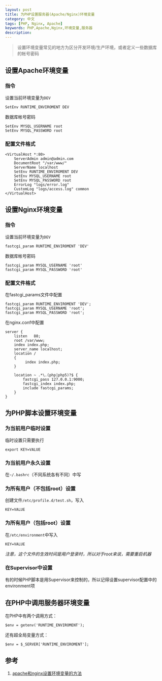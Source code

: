```yaml
---
layout: post
title: 为PHP设置服务器(Apache/Nginx)环境变量
category: 中文
tags: [PHP, Nginx, Apache]
keywords: PHP,Apache,Nginx,环境变量,服务器
description: 
---
```


> 设置环境变量常见的地方为区分开发环境/生产环境，或者定义一些数据库的帐号密码

## 设置Apache环境变量

### 指令
设置当前环境变量为`DEV`

    SetEnv RUNTIME_ENVIROMENT DEV

数据库帐号密码

    SetEnv MYSQL_USERNAME root
    SetEnv MYSQL_PASSWORD root

### 配置文件格式

    <VirtualHost *:80>
        ServerAdmin admin@admin.com
        DocumentRoot "/var/www/"
        ServerName localhost
        SetEnv RUNTIME_ENVIROMENT DEV
        SetEnv MYSQL_USERNAME root
        SetEnv MYSQL_PASSWORD root
        ErrorLog "logs/error.log"
        CustomLog "logs/access.log" common
    </VirtualHost>

## 设置Nginx环境变量

### 指令
设置当前环境变量为`DEV`

    fastcgi_param RUNTIME_ENVIROMENT 'DEV'

数据库帐号密码

    fastcgi_param MYSQL_USERNAME 'root'
    fastcgi_param MYSQL_PASSWORD 'root'

### 配置文件格式
在fastcgi_params文件中配置

    fastcgi_param RUNTIME_ENVIROMENT 'DEV';
    fastcgi_param MYSQL_USERNAME 'root';
    fastcgi_param MYSQL_PASSWORD 'root';   

在nginx.conf中配置

    server {
        listen   80; 
        root /var/www;
        index index.php;
        server_name localhost;
        location /
        {   
             index index.php;
        }   
          
        location ~ .*\.(php|php5)?$ {
            fastcgi_pass 127.0.0.1:9000;
            fastcgi_index index.php;
            include fastcgi_params;
        }   
    }

## 为PHP脚本设置环境变量

### 为当前用户临时设置

临时设置只需要执行

    export KEY=VALUE

### 为当前用户永久设置

在`~/.bashrc`（不同系统各有不同）中写

### 为所有用户（不包括root）设置

创建文件`/etc/profile.d/test.sh`，写入

    KEY=VALUE

### 为所有用户（包括root）设置

在`/etc/environment`中写入

    KEY=VALUE

*注意，这个文件的生效时间是用户登录时，所以对于root来说，需要重启机器*

### 在Supervisor中设置

有的时候PHP脚本是用Supervisor来控制的，所以记得设置supervisor配置中的environment项

## 在PHP中调用服务器环境变量

在PHP中有两个调用方式：

    $env = getenv('RUNTIME_ENVIROMENT');

还有超全局变量方式：

    $env = $_SERVER['RUNTIME_ENVIROMENT'];

## 参考
1. [apache和nginx设置环境变量的方法](http://hi.baidu.com/epplera/item/9e41798601f6da7f850fab71)
